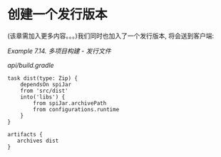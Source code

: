 # 创建一个发行版本

(该章需加入更多内容。。。)我们同时也加入了一个发行版本, 将会送到客户端:

*Example 7.14. 多项目构建 - 发行文件*

*api/build.gradle*

    task dist(type: Zip) {
        dependsOn spiJar
        from 'src/dist'
        into('libs') {
            from spiJar.archivePath
            from configurations.runtime
        }
    }

    artifacts {
       archives dist
    }
